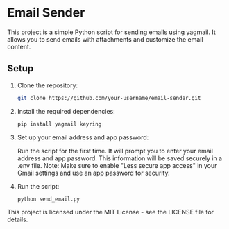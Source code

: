 # Email Sender

This project is a simple Python script for sending emails using yagmail. It allows you to send emails with attachments and customize the email content.

## Setup

1. Clone the repository:

   ```sh
   git clone https://github.com/your-username/email-sender.git
   ```

2. Install the required dependencies:

   ```sh
   pip install yagmail keyring
   ```

3. Set up your email address and app password:

   Run the script for the first time.
   It will prompt you to enter your email address and app password. This information will be saved securely in a .env file.
   Note: Make sure to enable "Less secure app access" in your Gmail settings and use an app password for security.

4. Run the script:
   ```
   python send_email.py
   ```

This project is licensed under the MIT License - see the LICENSE file for details.
